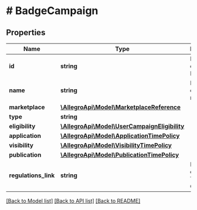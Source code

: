 # # BadgeCampaign

## Properties

Name | Type | Description | Notes
------------ | ------------- | ------------- | -------------
**id** | **string** | Badge campaign ID. |
**name** | **string** | Badge campaign name. |
**marketplace** | [**\AllegroApi\Model\MarketplaceReference**](MarketplaceReference.md) |  |
**type** | **string** |  |
**eligibility** | [**\AllegroApi\Model\UserCampaignEligibility**](UserCampaignEligibility.md) |  |
**application** | [**\AllegroApi\Model\ApplicationTimePolicy**](ApplicationTimePolicy.md) |  |
**visibility** | [**\AllegroApi\Model\VisibilityTimePolicy**](VisibilityTimePolicy.md) |  |
**publication** | [**\AllegroApi\Model\PublicationTimePolicy**](PublicationTimePolicy.md) |  |
**regulations_link** | **string** | Link to campaign Terms &amp; Conditions |

[[Back to Model list]](../../README.md#models) [[Back to API list]](../../README.md#endpoints) [[Back to README]](../../README.md)
